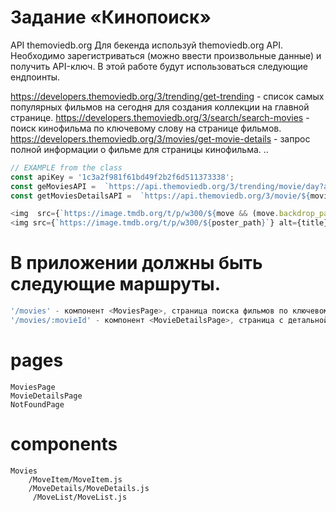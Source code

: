 # Задание «Кинопоиск»

API themoviedb.org
Для бекенда используй themoviedb.org API. Необходимо зарегистриваться (можно ввести произвольные данные) и получить API-ключ. В этой работе будут использоваться следующие ендпоинты.

https://developers.themoviedb.org/3/trending/get-trending - список самых популярных фильмов на сегодня для создания коллекции на главной странице.
https://developers.themoviedb.org/3/search/search-movies - поиск кинофильма по ключевому слову на странице фильмов.
https://developers.themoviedb.org/3/movies/get-movie-details - запрос полной информации о фильме для страницы кинофильма.
..



```js 
// EXAMPLE from the class 
const apiKey = '1c3a2f981f61bd49f2b2f6d511373338';
const geMoviesAPI =  `https://api.themoviedb.org/3/trending/movie/day?api_key=1c3a2f981f61bd49f2b2f6d511373338`
const getMoviesDetailsAPI =  `https://api.themoviedb.org/3/movie/${movieId}?api_key=${apiKey}`
```

```js
<img  src={`https://image.tmdb.org/t/p/w300/${move && (move.backdrop_path || move.poster_path || '')}`} width="620" />
<img src={`https://image.tmdb.org/t/p/w300/${poster_path}`} alt={title} width="320" />
```

# В приложении должны быть следующие маршруты. 


```js
'/movies' - компонент <MoviesPage>, страница поиска фильмов по ключевому слову.
'/movies/:movieId' - компонент <MovieDetailsPage>, страница с детальной информацией о кинофильме.
```

# pages 
```
MoviesPage
MovieDetailsPage
NotFoundPage
```

# components 
```
Movies
    /MoveItem/MoveItem.js
    /MoveDetails/MoveDetails.js
     /MoveList/MoveList.js
```



